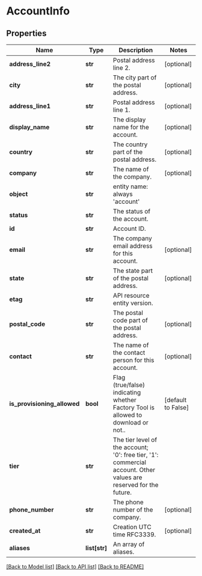 # AccountInfo

## Properties
Name | Type | Description | Notes
------------ | ------------- | ------------- | -------------
**address_line2** | **str** | Postal address line 2. | [optional] 
**city** | **str** | The city part of the postal address. | [optional] 
**address_line1** | **str** | Postal address line 1. | [optional] 
**display_name** | **str** | The display name for the account. | [optional] 
**country** | **str** | The country part of the postal address. | [optional] 
**company** | **str** | The name of the company. | [optional] 
**object** | **str** | entity name: always &#39;account&#39; | 
**status** | **str** | The status of the account. | 
**id** | **str** | Account ID. | 
**email** | **str** | The company email address for this account. | [optional] 
**state** | **str** | The state part of the postal address. | [optional] 
**etag** | **str** | API resource entity version. | 
**postal_code** | **str** | The postal code part of the postal address. | [optional] 
**contact** | **str** | The name of the contact person for this account. | [optional] 
**is_provisioning_allowed** | **bool** | Flag (true/false) indicating whether Factory Tool is allowed to download or not.. | [default to False]
**tier** | **str** | The tier level of the account; &#39;0&#39;: free tier, &#39;1&#39;: commercial account. Other values are reserved for the future. | 
**phone_number** | **str** | The phone number of the company. | [optional] 
**created_at** | **str** | Creation UTC time RFC3339. | [optional] 
**aliases** | **list[str]** | An array of aliases. | 

[[Back to Model list]](../README.md#documentation-for-models) [[Back to API list]](../README.md#documentation-for-api-endpoints) [[Back to README]](../README.md)


